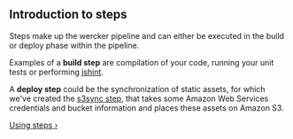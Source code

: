 ## Introduction to steps

Steps make up the wercker pipeline and can either be
executed in the build or deploy phase within the pipeline.

Examples of a **build step** are compilation of your code, running your
unit tests or performing
[jshint](https://github.com/wercker/step-jshint/).

A **deploy step** could be the synchronization of static assets, for
which we've created the [s3sync
step](https://github.com/wercker/step-s3sync/), that takes some Amazon
Web Services
credentials and bucket information and places these assets on Amazon S3.

[Using steps &rsaquo;](/learn/steps/02_using-steps.html "nav next steps")
